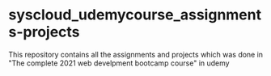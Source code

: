 # syscloud_udemycourse_assignments-projects
This repository contains all the assignments and projects which was done in "The complete 2021 web develpment bootcamp course" in udemy
